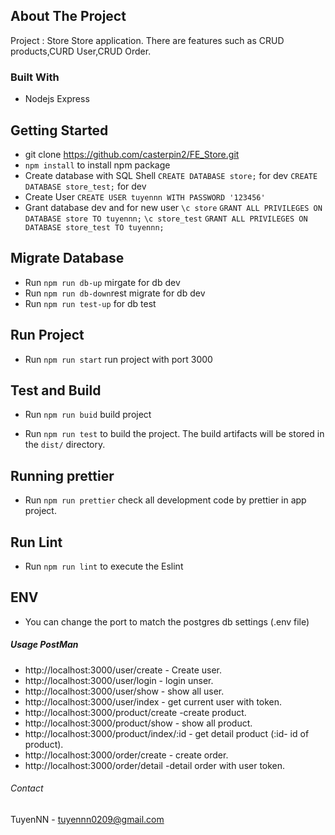 ## About The Project

Project : Store Store application. There are features such as CRUD products,CURD User,CRUD Order.

### Built With

* Nodejs Express

## Getting Started
- git clone https://github.com/casterpin2/FE_Store.git
- `npm install` to install npm package
- Create database with SQL Shell 
    `CREATE DATABASE store;` for dev
    `CREATE DATABASE store_test;` for dev
- Create User
    `CREATE USER tuyennn WITH PASSWORD '123456'`
- Grant database dev and for new user
    `\c store`
    `GRANT ALL PRIVILEGES ON DATABASE store TO tuyennn;`
    `\c store_test`
    `GRANT ALL PRIVILEGES ON DATABASE store_test TO tuyennn;`
## Migrate Database
- Run `npm run db-up` mirgate for db dev
- Run `npm run db-down`rest migrate for db dev
- Run `npm run test-up` for db test

## Run Project
- Run `npm run start` run project with port 3000
## Test and Build
- Run `npm run buid` build project

- Run `npm run test` to build the project. The build artifacts will be stored in the `dist/` directory.

## Running prettier
- Run `npm run prettier` check all development code by prettier in app project.

## Run Lint
- Run `npm run lint` to execute the Eslint
## ENV
- You can change the port to match the postgres db settings (.env file)
##### Usage PostMan
- http://localhost:3000/user/create - Create user.
- http://localhost:3000/user/login - login unser.
- http://localhost:3000/user/show - show all user.
- http://localhost:3000/user/index - get current user with token.
- http://localhost:3000/product/create -create product.
- http://localhost:3000/product/show - show all product.
- http://localhost:3000/product/index/:id - get detail product (:id- id of product).
- http://localhost:3000/order/create - create order.
- http://localhost:3000/order/detail -detail order with user token.
###### Contact
TuyenNN - tuyennn0209@gmail.com
